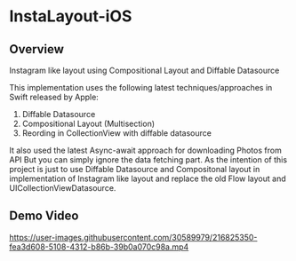 # InstaLayout-iOS

## Overview

Instagram like layout using Compositional Layout and Diffable Datasource

This implementation uses the following latest techniques/approaches in Swift released by Apple:

1. Diffable Datasource
2. Compositional Layout (Multisection)
3. Reording in CollectionView with diffable datasource

It also used the latest Async-await approach for downloading Photos from API
But you can simply ignore the data fetching part. As the intention of this project is just to use
Diffable Datasource and Compositonal layout in implementation of Instagram like layout and replace 
the old Flow layout and UICollectionViewDatasource.

## Demo Video

https://user-images.githubusercontent.com/30589979/216825350-fea3d608-5108-4312-b86b-39b0a070c98a.mp4



